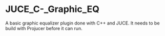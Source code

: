 # JUCE_C-_Graphic_EQ

A basic graphic equalizer plugin done with C++ and JUCE. It needs to be build with Projucer before it can run. 
